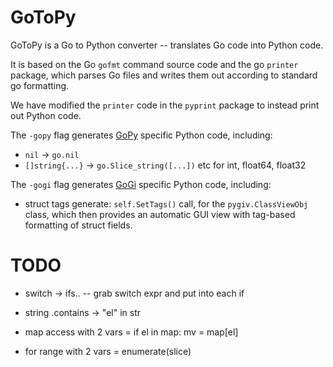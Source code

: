 # GoToPy

GoToPy is a Go to Python converter -- translates Go code into Python code.

It is based on the Go `gofmt` command source code and the go `printer` package, which parses Go files and writes them out according to standard go formatting.

We have modified the `printer` code in the `pyprint` package to instead print out Python code.

The `-gopy` flag generates [GoPy](https:://github.com/go-python/gopy) specific Python code, including:

* `nil` -> `go.nil`
* `[]string{...}` -> `go.Slice_string([...])`  etc for int, float64, float32

The `-gogi` flag generates [GoGi](https:://github.com/goki/gi) specific Python code, including:

* struct tags generate: `self.SetTags()` call, for the `pygiv.ClassViewObj` class, which then provides an automatic GUI view with tag-based formatting of struct fields.

# TODO

* switch -> ifs.. -- grab switch expr and put into each if

* string .contains -> "el" in str

* map access with 2 vars = if el in map:  mv = map[el]

* for range with 2 vars = enumerate(slice)

